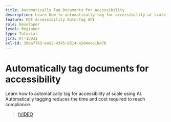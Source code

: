 ```yaml
---
title: Automatically Tag Documents for Accessibility
description: Learn how to automatically tag for accessibility at scale using AI
feature: PDF Accessibility Auto-Tag API
role: Developer
level: Beginner
type: Tutorial
jira: KT-15031
exl-id: 30ea7763-ea52-4395-b514-a284ede1be7b
---
```

# Automatically tag documents for accessibility

Learn how to automatically tag for accessibility at scale using AI. Automatically tagging reduces the time and cost required to reach compliance.

>[!VIDEO](https://video.tv.adobe.com/v/3428310?hidetitle=true)
